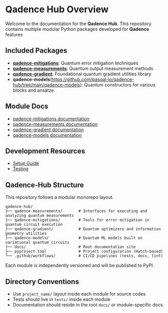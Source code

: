 # Qadence Hub Overview

Welcome to the documentation for the **Qadence Hub**.
This repository contains multiple modular Python packages developed for **Qadence** features

## Included Packages

- [**qadence-mitigations**](https://github.com/pasqal-io/qadence-hub/tree/main/qadence-mitigations): Quantum error mitigation techniques
- [**qadence-measurements**](https://github.com/pasqal-io/qadence-hub/tree/main/qadence-measurements): Quantum output measurement methods
- [**qadence-gradient**](https://github.com/pasqal-io/qadence-hub/tree/main/qadence-gradient): Foundational quantum gradient utilities library
- **qadence-models**(https://github.com/pasqal-io/qadence-hub/tree/main/qadence-models): Quantum constructors for various blocks and ansätze.

## Module Docs

- [qadence-mitigations documentation](https://pasqal-io.github.io/qadence-hub/qadence-mitigations/latest/)
- [qadence-measurements documentation](https://pasqal-io.github.io/qadence-hub/qadence-measurements/latest/)
- [qadence-gradient documentation](https://pasqal-io.github.io/qadence-hub/qadence-gradient/latest/)
- [qadence-models documentation](https://pasqal-io.github.io/qadence-hub/qadence-models/latest/)

## Development Resources

- [Setup Guide](setup.md)
- [Testing](test.md)


## Qadence-Hub Structure

This repository follows a modular monorepo layout.

    qadence-hub/
    ├── qadence-measurements/       # Interfaces for executing and analyzing quantum measurements
    ├── qadence-mitigations/        # Tools for error mitigation in quantum circuit execution
    ├── qadence-gradient/           # Quantum optimizers and information geometry utilities
    ├── qadence-models/             # Quantum ML models built on variational quantum circuits
    ├── docs/                       # Root documentation site
    ├── pyproject.toml              # Project configuration (Hatch-based)
    └── .github/workflows/          # CI/CD pipelines (tests, docs, lint)

Each module is independently versioned and will be published to PyPI.

## Directory Conventions

- Use `project_name/` layout inside each module for source codes
- Tests should live in `tests/` inside each module
- Documentation should reside in the root `docs/` or module-specific docs
